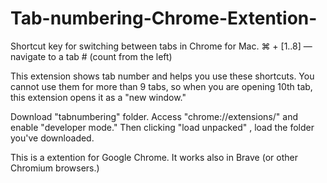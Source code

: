 # Tab-numbering-Chrome-Extention-

Shortcut key for switching between tabs in Chrome for Mac.
⌘ + [1..8] — navigate to a tab # (count from the left)

This extension shows tab number and helps you use these shortcuts.
You cannot use them for more than 9 tabs, so when you are opening 10th tab, this extension opens it as a "new window." 

Download "tabnumbering" folder. Access "chrome://extensions/" and enable "developer mode." Then clicking "load unpacked" , load the folder you've downloaded.

This is a extention for Google Chrome. It works also in Brave (or other Chromium browsers.)  

